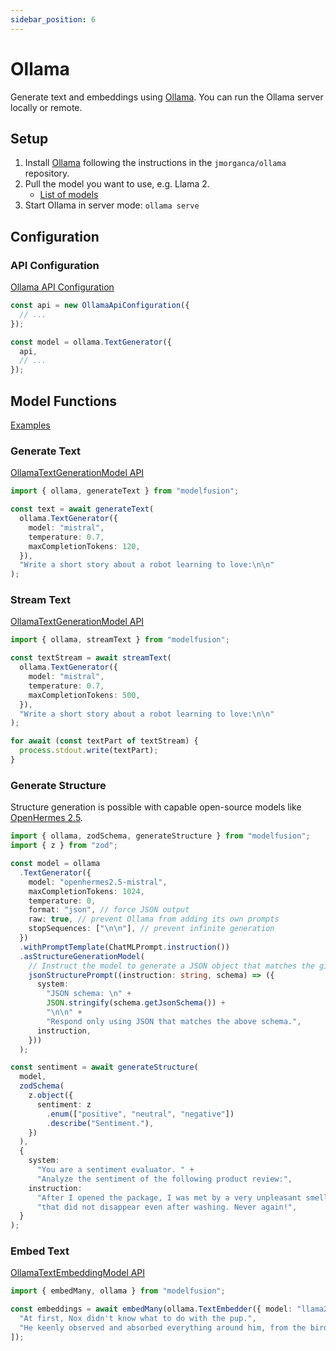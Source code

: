 ```yaml
---
sidebar_position: 6
---
```


# Ollama

Generate text and embeddings using [Ollama](https://github.com/jmorganca/ollama). You can run the Ollama server locally or remote.

## Setup

1. Install [Ollama](https://github.com/jmorganca/ollama) following the instructions in the `jmorganca/ollama` repository.
1. Pull the model you want to use, e.g. Llama 2.
   - [List of models](https://ollama.ai/library)
1. Start Ollama in server mode: `ollama serve`

## Configuration

### API Configuration

[Ollama API Configuration](/api/classes/OllamaApiConfiguration)

```ts
const api = new OllamaApiConfiguration({
  // ...
});

const model = ollama.TextGenerator({
  api,
  // ...
});
```

## Model Functions

[Examples](https://github.com/lgrammel/modelfusion/tree/main/examples/basic/src/model-provider/ollama)

### Generate Text

[OllamaTextGenerationModel API](/api/classes/OllamaTextGenerationModel)

```ts
import { ollama, generateText } from "modelfusion";

const text = await generateText(
  ollama.TextGenerator({
    model: "mistral",
    temperature: 0.7,
    maxCompletionTokens: 120,
  }),
  "Write a short story about a robot learning to love:\n\n"
);
```

### Stream Text

[OllamaTextGenerationModel API](/api/classes/OllamaTextGenerationModel)

```ts
import { ollama, streamText } from "modelfusion";

const textStream = await streamText(
  ollama.TextGenerator({
    model: "mistral",
    temperature: 0.7,
    maxCompletionTokens: 500,
  }),
  "Write a short story about a robot learning to love:\n\n"
);

for await (const textPart of textStream) {
  process.stdout.write(textPart);
}
```

### Generate Structure

Structure generation is possible with capable open-source models like [OpenHermes 2.5](https://huggingface.co/teknium/OpenHermes-2.5-Mistral-7B).

```ts
import { ollama, zodSchema, generateStructure } from "modelfusion";
import { z } from "zod";

const model = ollama
  .TextGenerator({
    model: "openhermes2.5-mistral",
    maxCompletionTokens: 1024,
    temperature: 0,
    format: "json", // force JSON output
    raw: true, // prevent Ollama from adding its own prompts
    stopSequences: ["\n\n"], // prevent infinite generation
  })
  .withPromptTemplate(ChatMLPrompt.instruction())
  .asStructureGenerationModel(
    // Instruct the model to generate a JSON object that matches the given schema.
    jsonStructurePrompt((instruction: string, schema) => ({
      system:
        "JSON schema: \n" +
        JSON.stringify(schema.getJsonSchema()) +
        "\n\n" +
        "Respond only using JSON that matches the above schema.",
      instruction,
    }))
  );

const sentiment = await generateStructure(
  model,
  zodSchema(
    z.object({
      sentiment: z
        .enum(["positive", "neutral", "negative"])
        .describe("Sentiment."),
    })
  ),
  {
    system:
      "You are a sentiment evaluator. " +
      "Analyze the sentiment of the following product review:",
    instruction:
      "After I opened the package, I was met by a very unpleasant smell " +
      "that did not disappear even after washing. Never again!",
  }
);
```

### Embed Text

[OllamaTextEmbeddingModel API](/api/classes/OllamaTextEmbeddingModel)

```ts
import { embedMany, ollama } from "modelfusion";

const embeddings = await embedMany(ollama.TextEmbedder({ model: "llama2" }), [
  "At first, Nox didn't know what to do with the pup.",
  "He keenly observed and absorbed everything around him, from the birds in the sky to the trees in the forest.",
]);
```
